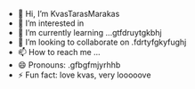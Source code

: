 - 👋 Hi, I’m KvasTarasMarakas
- 👀 I’m interested in
- 🌱 I’m currently learning ...gtfdruytgkbhj
- 💞️ I’m looking to collaborate on .fdrtyfgkyfughj
- 📫 How to reach me ...
- 😄 Pronouns: .gfbgfmjyrhhb
- ⚡ Fun fact: love kvas, very looooove
<!---
KvasTarasMarakas/KvasTarasMarakas is a ✨ special ✨ repository because its `README.md` (this file) appears on your GitHub profile.
You can click the Preview link to take a look at your changes.
---
